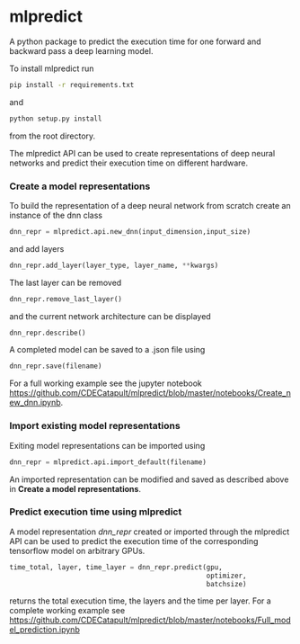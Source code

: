 # mlpredict

A python package to predict the execution time for one forward and backward pass a deep learning model.


To install mlpredict run
``` bash
pip install -r requirements.txt
```
and
```  bash
python setup.py install
```
from the root directory.

The mlpredict API can be used to create representations of deep neural networks and predict their execution time on different hardware.

### Create a model representations
To build the representation of a deep neural network from scratch create an instance of the dnn class
``` python
dnn_repr = mlpredict.api.new_dnn(input_dimension,input_size)
```
and add layers
``` python
dnn_repr.add_layer(layer_type, layer_name, **kwargs)
```
The last layer can be removed
``` python
dnn_repr.remove_last_layer()
```
and the current network architecture can be displayed
``` python
dnn_repr.describe()
```

A completed model can be saved to a .json file using
``` python
dnn_repr.save(filename)
```

For a full working example see the jupyter notebook  https://github.com/CDECatapult/mlpredict/blob/master/notebooks/Create_new_dnn.ipynb.


### Import existing model representations
Exiting model representations can be imported using
```python
dnn_repr = mlpredict.api.import_default(filename)
```
An imported representation can be modified and saved as described above in **Create a model representations**.


### Predict execution time using mlpredict
A model representation *dnn_repr* created or imported through the mlpredict API can be used to predict the execution time of the corresponding tensorflow model on arbitrary GPUs.

```python
time_total, layer, time_layer = dnn_repr.predict(gpu,
                                                 optimizer,
                                                 batchsize)
```
returns the total execution time, the layers and the time per layer. For a complete working example see https://github.com/CDECatapult/mlpredict/blob/master/notebooks/Full_model_prediction.ipynb
